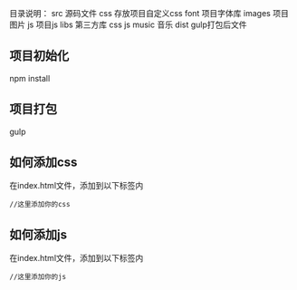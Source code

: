 目录说明：
src 源码文件
 css 存放项目自定义css
 font 项目字体库
 images 项目图片
 js 项目js
 libs 第三方库
  css
  js
 music 音乐
dist gulp打包后文件


## 项目初始化
npm install 

## 项目打包
gulp 

## 如何添加css
   在index.html文件，添加到以下标签内
  <!-- build:css css/vendor.css -->
    //这里添加你的css
  <!-- endbuild -->
  
## 如何添加js
   在index.html文件，添加到以下标签内
  <!-- build:scripts css/vendor.js -->
    //这里添加你的js
  <!-- endbuild -->